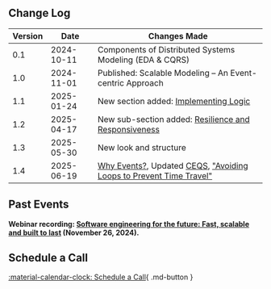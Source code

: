 ## Change Log

| Version | Date       | Changes Made                                                                                                               |
|---------|------------|----------------------------------------------------------------------------------------------------------------------------|
| 0.1     | 2024-10-11 | Components of Distributed Systems Modeling (EDA & CQRS)                                                                    |
| 1.0     | 2024-11-01 | Published: Scalable Modeling – An Event-centric Approach                                                                   |
| 1.1     | 2025-01-24 | New section added: [Implementing Logic](../implementing-logic/)                                                            |
| 1.2     | 2025-04-17 | New sub-section added: [Resilience and Responsiveness](../resilience/)                                                     |
| 1.3     | 2025-05-30 | New look and structure                                                                                                     |
| 1.4     | 2025-06-19 | [Why Events?](../events/), Updated [CEQS](../ceqs/), ["Avoiding Loops to Prevent Time Travel"](../challenges/#time-travel) |

## Past Events

**Webinar recording: [Software engineering for the future: Fast, scalable and built to last](https://www.twoday.fi/en/content/webinars/webinar-software-engineering-for-the-future-fast-scalable-and-built-to-last) (November 26, 2024).**

## Schedule a Call

[:material-calendar-clock: Schedule a Call](https://app.reclaim.ai/m/simo-roikonen/meeting){ .md-button }